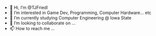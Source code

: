 - 👋 Hi, I’m @TJFriedl
- 👀 I’m interested in Game Dev, Programming, Computer Hardware... etc
- 🌱 I’m currently studying Computer Engineering @ Iowa State
- 💞️ I’m looking to collaborate on ...
- 📫 How to reach me ...

<!---
TJFriedl/TJFriedl is a ✨ special ✨ repository because its `README.md` (this file) appears on your GitHub profile.
You can click the Preview link to take a look at your changes.
--->
